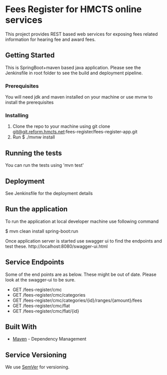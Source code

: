 # Fees Register for HMCTS online services

This project provides REST based web services for exposing fees related information for hearing fee and award fees.

## Getting Started

This is SpringBoot+maven based java application. Please see the Jenkinsfile in root folder to see the build and deployment pipeline.

### Prerequisites

You will need jdk and maven installed on your machine or use mvnw to install the prerequisites

### Installing
1. Clone the repo to your machine using git clone git@git.reform.hmcts.net:fees-register/fees-register-app.git
2. Run $ ./mvnw install

## Running the tests

You can run the tests using 'mvn test'


## Deployment

See Jenkinsfile for the deployment details

## Run the application
To run the application at local developer machine use following command

$ mvn clean install spring-boot:run

Once application server is started use swagger ui to find the endpoints and test these. 
http://localhost:8080/swagger-ui.html


## Service Endpoints
Some of the end points are as below. These might be out of date. Please look at the swagger-ui to be sure. 

- GET /fees-register/cmc
- GET /fees-register/cmc/categories
- GET /fees-register/cmc/categories/{id}/ranges/{amount}/fees
- GET /fees-register/cmc/flat
- GET /fees-register/cmc/flat/{id}

## Built With

* [Maven](https://maven.apache.org/) - Dependency Management

## Service Versioning

We use [SemVer](http://semver.org/) for versioning.


